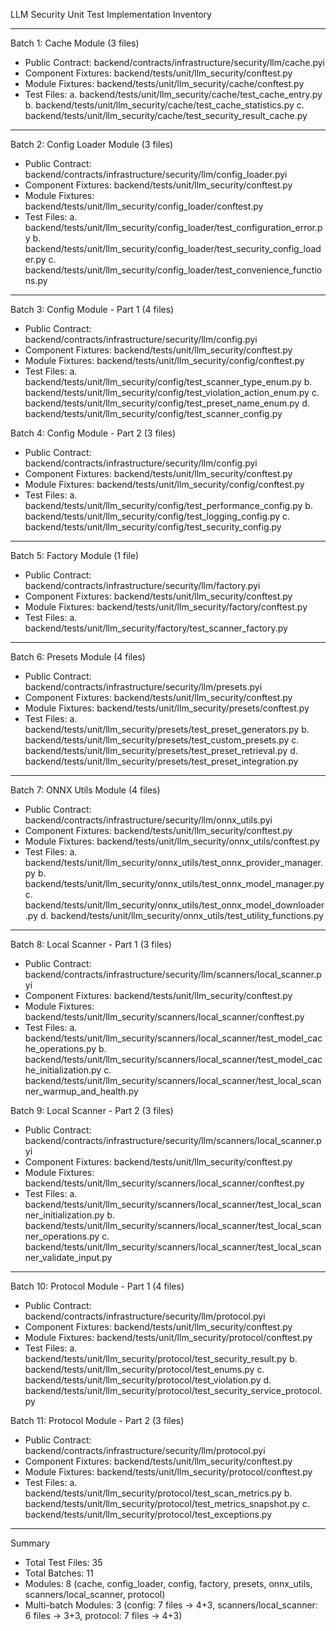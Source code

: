 LLM Security Unit Test Implementation Inventory

---

Batch 1: Cache Module (3 files)

- Public Contract: backend/contracts/infrastructure/security/llm/cache.pyi
- Component Fixtures: backend/tests/unit/llm_security/conftest.py
- Module Fixtures: backend/tests/unit/llm_security/cache/conftest.py
- Test Files:
  a. backend/tests/unit/llm_security/cache/test_cache_entry.py
  b. backend/tests/unit/llm_security/cache/test_cache_statistics.py
  c. backend/tests/unit/llm_security/cache/test_security_result_cache.py

---

Batch 2: Config Loader Module (3 files)

- Public Contract: backend/contracts/infrastructure/security/llm/config_loader.pyi
- Component Fixtures: backend/tests/unit/llm_security/conftest.py
- Module Fixtures: backend/tests/unit/llm_security/config_loader/conftest.py
- Test Files:
  a. backend/tests/unit/llm_security/config_loader/test_configuration_error.py
  b. backend/tests/unit/llm_security/config_loader/test_security_config_loader.py
  c. backend/tests/unit/llm_security/config_loader/test_convenience_functions.py

---

Batch 3: Config Module - Part 1 (4 files)

- Public Contract: backend/contracts/infrastructure/security/llm/config.pyi
- Component Fixtures: backend/tests/unit/llm_security/conftest.py
- Module Fixtures: backend/tests/unit/llm_security/config/conftest.py
- Test Files:
  a. backend/tests/unit/llm_security/config/test_scanner_type_enum.py
  b. backend/tests/unit/llm_security/config/test_violation_action_enum.py
  c. backend/tests/unit/llm_security/config/test_preset_name_enum.py
  d. backend/tests/unit/llm_security/config/test_scanner_config.py

Batch 4: Config Module - Part 2 (3 files)

- Public Contract: backend/contracts/infrastructure/security/llm/config.pyi
- Component Fixtures: backend/tests/unit/llm_security/conftest.py
- Module Fixtures: backend/tests/unit/llm_security/config/conftest.py
- Test Files:
  a. backend/tests/unit/llm_security/config/test_performance_config.py
  b. backend/tests/unit/llm_security/config/test_logging_config.py
  c. backend/tests/unit/llm_security/config/test_security_config.py

---

Batch 5: Factory Module (1 file)

- Public Contract: backend/contracts/infrastructure/security/llm/factory.pyi
- Component Fixtures: backend/tests/unit/llm_security/conftest.py
- Module Fixtures: backend/tests/unit/llm_security/factory/conftest.py
- Test Files:
  a. backend/tests/unit/llm_security/factory/test_scanner_factory.py

---

Batch 6: Presets Module (4 files)

- Public Contract: backend/contracts/infrastructure/security/llm/presets.pyi
- Component Fixtures: backend/tests/unit/llm_security/conftest.py
- Module Fixtures: backend/tests/unit/llm_security/presets/conftest.py
- Test Files:
  a. backend/tests/unit/llm_security/presets/test_preset_generators.py
  b. backend/tests/unit/llm_security/presets/test_custom_presets.py
  c. backend/tests/unit/llm_security/presets/test_preset_retrieval.py
  d. backend/tests/unit/llm_security/presets/test_preset_integration.py

---

Batch 7: ONNX Utils Module (4 files)

- Public Contract: backend/contracts/infrastructure/security/llm/onnx_utils.pyi
- Component Fixtures: backend/tests/unit/llm_security/conftest.py
- Module Fixtures: backend/tests/unit/llm_security/onnx_utils/conftest.py
- Test Files:
  a. backend/tests/unit/llm_security/onnx_utils/test_onnx_provider_manager.py
  b. backend/tests/unit/llm_security/onnx_utils/test_onnx_model_manager.py
  c. backend/tests/unit/llm_security/onnx_utils/test_onnx_model_downloader.py
  d. backend/tests/unit/llm_security/onnx_utils/test_utility_functions.py

---

Batch 8: Local Scanner - Part 1 (3 files)

- Public Contract: backend/contracts/infrastructure/security/llm/scanners/local_scanner.pyi
- Component Fixtures: backend/tests/unit/llm_security/conftest.py
- Module Fixtures: backend/tests/unit/llm_security/scanners/local_scanner/conftest.py
- Test Files:
  a. backend/tests/unit/llm_security/scanners/local_scanner/test_model_cache_operations.py
  b. backend/tests/unit/llm_security/scanners/local_scanner/test_model_cache_initialization.py
  c. backend/tests/unit/llm_security/scanners/local_scanner/test_local_scanner_warmup_and_health.py

Batch 9: Local Scanner - Part 2 (3 files)

- Public Contract: backend/contracts/infrastructure/security/llm/scanners/local_scanner.pyi
- Component Fixtures: backend/tests/unit/llm_security/conftest.py
- Module Fixtures: backend/tests/unit/llm_security/scanners/local_scanner/conftest.py
- Test Files:
  a. backend/tests/unit/llm_security/scanners/local_scanner/test_local_scanner_initialization.py
  b. backend/tests/unit/llm_security/scanners/local_scanner/test_local_scanner_operations.py
  c. backend/tests/unit/llm_security/scanners/local_scanner/test_local_scanner_validate_input.py

---

Batch 10: Protocol Module - Part 1 (4 files)

- Public Contract: backend/contracts/infrastructure/security/llm/protocol.pyi
- Component Fixtures: backend/tests/unit/llm_security/conftest.py
- Module Fixtures: backend/tests/unit/llm_security/protocol/conftest.py
- Test Files:
  a. backend/tests/unit/llm_security/protocol/test_security_result.py
  b. backend/tests/unit/llm_security/protocol/test_enums.py
  c. backend/tests/unit/llm_security/protocol/test_violation.py
  d. backend/tests/unit/llm_security/protocol/test_security_service_protocol.py

Batch 11: Protocol Module - Part 2 (3 files)

- Public Contract: backend/contracts/infrastructure/security/llm/protocol.pyi
- Component Fixtures: backend/tests/unit/llm_security/conftest.py
- Module Fixtures: backend/tests/unit/llm_security/protocol/conftest.py
- Test Files:
  a. backend/tests/unit/llm_security/protocol/test_scan_metrics.py
  b. backend/tests/unit/llm_security/protocol/test_metrics_snapshot.py
  c. backend/tests/unit/llm_security/protocol/test_exceptions.py

---
Summary

- Total Test Files: 35
- Total Batches: 11
- Modules: 8 (cache, config_loader, config, factory, presets, onnx_utils, scanners/local_scanner, protocol)
- Multi-batch Modules: 3 (config: 7 files → 4+3, scanners/local_scanner: 6 files → 3+3, protocol: 7 files → 4+3)